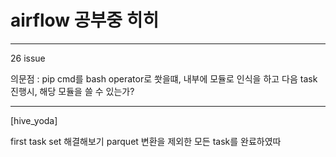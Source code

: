 # airflow 공부중 히히 
---

26 issue

의문점 : pip cmd를 bash operator로 쐇을떄, 내부에 모듈로 인식을 하고 다음 task 진행시, 해당 모듈을 쓸 수 있는가?


---

[hive_yoda] 

first task set 해결해보기 
parquet 변환을 제외한 모든 task를 완료하였따
